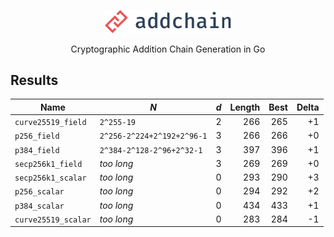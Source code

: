 <p align="center">
  <img src="logo.svg" width="40%" border="0" alt="addchain" />
</p>

<p align="center">Cryptographic Addition Chain Generation in Go</p>

## Results

| Name | _N_ | _d_ | Length | Best | Delta |
| ---- | --- | --- | -----: | ---: | ----: |
| `curve25519_field` | `2^255-19` | 2 | 266 | 265 | +1 |
| `p256_field` | `2^256-2^224+2^192+2^96-1` | 3 | 266 | 266 | +0 |
| `p384_field` | `2^384-2^128-2^96+2^32-1` | 3 | 397 | 396 | +1 |
| `secp256k1_field` | _too long_ | 3 | 269 | 269 | +0 |
| `secp256k1_scalar` | _too long_ | 0 | 293 | 290 | +3 |
| `p256_scalar` | _too long_ | 0 | 294 | 292 | +2 |
| `p384_scalar` | _too long_ | 0 | 434 | 433 | +1 |
| `curve25519_scalar` | _too long_ | 0 | 283 | 284 | -1 |

